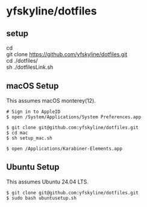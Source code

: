 # yfskyline/dotfiles

## setup
cd  
git clone https://github.com/yfskyline/dotfiles.git  
cd ./dotfiles/  
sh ./dotfilesLink.sh

## macOS Setup
This assumes macOS monterey(12).
```shell
# Sign in to AppleID
$ open /System/Applications/System Preferences.app

$ git clone git@github.com:yfskyline/dotfiles.git
$ cd mac
$ sh setup_mac.sh

$ open /Applications/Karabiner-Elements.app

```

## Ubuntu Setup
This assumes Ubuntu 24.04 LTS.
```shell
$ git clone git@github.com:yfskyline/dotfiles.git
$ sudo bash ubuntusetup.sh

```
